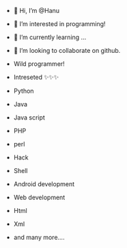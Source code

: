 - 👋 Hi, I’m @Hanu
- 👀 I’m interested in programming!
- 🌱 I’m currently learning ...
- 💞️ I’m looking to collaborate on github.
- Wild programmer!

- Intreseted ✨✨✨
 
- Python
- Java
- Java script
- PHP
- perl
- Hack 
- Shell
- Android development
- Web development
- Html
- Xml 
- and many more....


<!---
HorridHanu/HorridHanu is a ✨ special ✨ repository because its `README.md` (this file) appears on your GitHub profile.
You can click the Preview link to take a look at your changes.
--->
